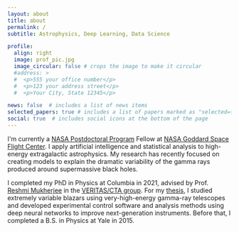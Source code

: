 ```yaml
---
layout: about
title: about
permalink: /
subtitle: Astrophysics, Deep Learning, Data Science

profile:
  align: right
  image: prof_pic.jpg
  image_circular: false # crops the image to make it circular
  #address: >
  #  <p>555 your office number</p>
  #  <p>123 your address street</p>
  #  <p>Your City, State 12345</p>

news: false  # includes a list of news items
selected_papers: true # includes a list of papers marked as "selected={true}"
social: true  # includes social icons at the bottom of the page
---
```


I'm currently a [NASA Postdoctoral Program](https://npp.orau.org/) Fellow at [NASA Goddard Space Flight Center](https://science.gsfc.nasa.gov/astrophysics/).
I apply artificial intelligence and statistical analysis to high-energy extragalactic astrophysics.
My research has recently focused on creating models to explain the dramatic variability of the gamma rays produced around supermassive black holes.

I completed my PhD in Physics at Columbia in 2021, advised by Prof. [Reshmi Mukherjee](https://barnard.edu/profiles/reshmi-mukherjee) in the [VERITAS/CTA group](https://veritas.astro.columbia.edu/).
For my [thesis](https://doi.org/10.7916/d8-jznf-8e64), I studied extremely variable blazars using very-high-energy gamma-ray telescopes and developed experimental control software and analysis methods using deep neural networks to improve next-generation instruments.
Before that, I completed a B.S. in Physics at Yale in 2015.
